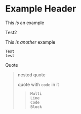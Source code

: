 # Example **Header**

This *is* an example

Test2

This *is another* example

```
Test
test
```

Quote
>
> nested quote
>
> quote with `code` in it
> >
> > ```
> > Multi
> > Line
> > Code
> > Block
> > ```